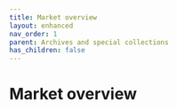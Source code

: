 ```yaml
---
title: Market overview
layout: enhanced
nav_order: 1
parent: Archives and special collections
has_children: false
---
```


# Market overview

